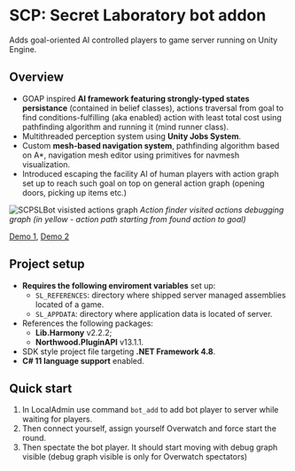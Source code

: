 # SCP: Secret Laboratory bot addon

Adds goal-oriented AI controlled players to game server running on Unity Engine.

## Overview

 - GOAP inspired **AI framework featuring strongly-typed states persistance** (contained in belief classes), actions traversal from goal to find conditions-fulfilling (aka enabled) action with least total cost using pathfinding algorithm and running it (mind runner class).
 - Multithreaded perception system using **Unity Jobs System**.
 - Custom **mesh-based navigation system**, pathfinding algorithm based on A*, navigation mesh editor using primitives for navmesh visualization.
 - Introduced escaping the facility AI of human players with action graph set up to reach such goal on top on general action graph (opening doors, picking up items etc.)

![SCPSLBot visisted actions graph](https://github.com/user-attachments/assets/0e79be02-5586-4aa5-88ff-fec765bf8e18)
*Action finder visited actions debugging graph (in yellow - action path starting from found action to goal)*

[Demo 1](https://www.youtube.com/watch?v=i-J-gKiVs8I), [Demo 2](https://www.youtube.com/watch?v=udBzcIiiYt4)

## Project setup

 - **Requires the following enviroment variables** set up:
   - `SL_REFERENCES`: directory where shipped server managed assemblies located of a game.
   - `SL_APPDATA`: directory where application data is located of server.
 - References the following packages:
   - **Lib.Harmony** v2.2.2;
   - **Northwood.PluginAPI** v13.1.1.
 - SDK style project file targeting **.NET Framework 4.8**.
 - **C# 11 language support** enabled.

## Quick start
1. In LocalAdmin use command `bot_add` to add bot player to server while waiting for players.
2. Then connect yourself, assign yourself Overwatch and force start the round.
3. Then spectate the bot player. It should start moving with debug graph visible (debug graph visible is only for Overwatch spectators)
